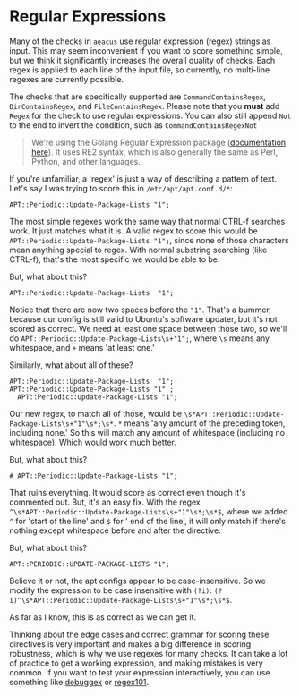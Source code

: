 # Regular Expressions

Many of the checks in `aeacus` use regular expression (regex) strings as input. This may seem inconvenient if you want
to score something simple, but we think it significantly increases the overall quality of checks. Each regex is applied
to each line of the input file, so currently, no multi-line regexes are currently possible.

The checks that are specifically supported are `CommandContainsRegex`, `DirContainsRegex`, and `FileContainsRegex`.
Please note that you **must** add `Regex` for the check to use regular expressions. You can also still append `Not` to
the end to invert the condition, such as `CommandContainsRegexNot`

> We're using the Golang Regular Expression package ([documentation here](https://godocs.io/regexp)). It uses RE2
> syntax, which is also generally the same as Perl, Python, and other languages.

If you're unfamiliar, a 'regex' is just a way of describing a pattern of text. Let's say I was trying to score this
in `/etc/apt/apt.conf.d/*`:

```
APT::Periodic::Update-Package-Lists "1";
```

The most simple regexes work the same way that normal CTRL-f searches work. It just matches what it is. A valid regex to
score this would be `APT::Periodic::Update-Package-Lists "1";`, since none of those characters mean anything special to
regex. With normal substring searching (like CTRL-f), that's the most specific we would be able to be.

But, what about this?

```
APT::Periodic::Update-Package-Lists  "1";
```

Notice that there are now two spaces before the `"1"`. That's a bummer, because our config is still valid to Ubuntu's
software updater, but it's not scored as correct. We need at least one space between those two, so we'll
do `APT::Periodic::Update-Package-Lists\s+"1";`, where `\s` means any whitespace, and `+` means 'at least one.'

Similarly, what about all of these?

```
APT::Periodic::Update-Package-Lists  "1";
APT::Periodic::Update-Package-Lists "1" ;
  APT::Periodic::Update-Package-Lists "1";
```

Our new regex, to match all of those, would be `\s*APT::Periodic::Update-Package-Lists\s+"1"\s*;\s*`. `*` means 'any
amount of the preceding token, including none.' So this will match any amount of whitespace (including no whitespace).
Which would work much better.

But, what about this?

```
# APT::Periodic::Update-Package-Lists "1";
```

That ruins everything. It would score as correct even though it's commented out. But, it's an easy fix. With the
regex `^\s*APT::Periodic::Update-Package-Lists\s+"1"\s*;\s*$`, where we added `^` for 'start of the line' and `$` for '
end of the line', it will only match if there's nothing except whitespace before and after the directive.

But, what about this?

```
APT::PERIODIC::UPDATE-PACKAGE-LISTS "1";
```

Believe it or not, the apt configs appear to be case-insensitive. So we modify the expression to be case insensitive
with `(?i)`: `(?i)^\s*APT::Periodic::Update-Package-Lists\s+"1"\s*;\s*$`.

As far as I know, this is as correct as we can get it.

Thinking about the edge cases and correct grammar for scoring these directives is very important and makes a big
difference in scoring robustness, which is why we use regexes for many checks. It can take a lot of practice to get a
working expression, and making mistakes is very common. If you want to test your expression interactively, you can use
something like [debuggex](https://debuggex.com) or [regex101](https://regex101.com).
